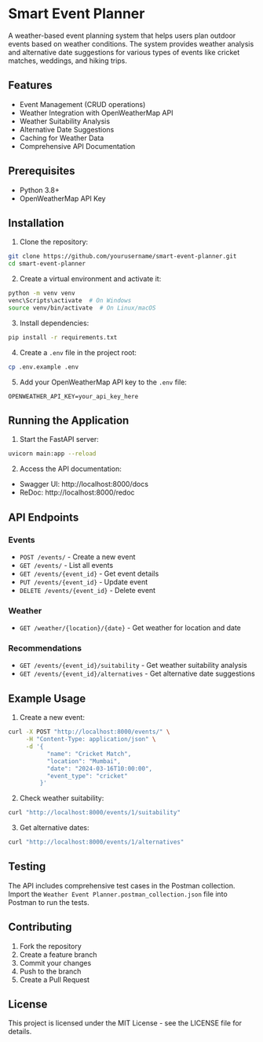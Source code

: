 # Smart Event Planner

A weather-based event planning system that helps users plan outdoor events based on weather conditions. The system provides weather analysis and alternative date suggestions for various types of events like cricket matches, weddings, and hiking trips.

## Features

- Event Management (CRUD operations)
- Weather Integration with OpenWeatherMap API
- Weather Suitability Analysis
- Alternative Date Suggestions
- Caching for Weather Data
- Comprehensive API Documentation

## Prerequisites

- Python 3.8+
- OpenWeatherMap API Key

## Installation

1. Clone the repository:
```bash
git clone https://github.com/yourusername/smart-event-planner.git
cd smart-event-planner
```

2. Create a virtual environment and activate it:
```bash
python -m venv venv
venc\Scripts\activate  # On Windows
source venv/bin/activate  # On Linux/macOS
```

3. Install dependencies:
```bash
pip install -r requirements.txt
```

4. Create a `.env` file in the project root:
```bash
cp .env.example .env
```

5. Add your OpenWeatherMap API key to the `.env` file:
```
OPENWEATHER_API_KEY=your_api_key_here
```

## Running the Application

1. Start the FastAPI server:
```bash
uvicorn main:app --reload
```

2. Access the API documentation:
- Swagger UI: http://localhost:8000/docs
- ReDoc: http://localhost:8000/redoc

## API Endpoints

### Events
- `POST /events/` - Create a new event
- `GET /events/` - List all events
- `GET /events/{event_id}` - Get event details
- `PUT /events/{event_id}` - Update event
- `DELETE /events/{event_id}` - Delete event

### Weather
- `GET /weather/{location}/{date}` - Get weather for location and date

### Recommendations
- `GET /events/{event_id}/suitability` - Get weather suitability analysis
- `GET /events/{event_id}/alternatives` - Get alternative date suggestions

## Example Usage

1. Create a new event:
```bash
curl -X POST "http://localhost:8000/events/" \
     -H "Content-Type: application/json" \
     -d '{
           "name": "Cricket Match",
           "location": "Mumbai",
           "date": "2024-03-16T10:00:00",
           "event_type": "cricket"
         }'
```

2. Check weather suitability:
```bash
curl "http://localhost:8000/events/1/suitability"
```

3. Get alternative dates:
```bash
curl "http://localhost:8000/events/1/alternatives"
```

## Testing

The API includes comprehensive test cases in the Postman collection. Import the `Weather Event Planner.postman_collection.json` file into Postman to run the tests.

## Contributing

1. Fork the repository
2. Create a feature branch
3. Commit your changes
4. Push to the branch
5. Create a Pull Request

## License

This project is licensed under the MIT License - see the LICENSE file for details. 
